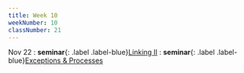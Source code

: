 ```yaml
---
title: Week 10
weekNumber: 10
classNumber: 21
---
```


Nov 22
: **seminar**{: .label .label-blue}[Linking II](/ics-23-fall/assets/class21/slides/Linking_2.pdf)
  : **seminar**{: .label .label-blue}[Exceptions & Processes](/ics-23-fall/assets/class21/slides/Exceptions&processes.pdf)
